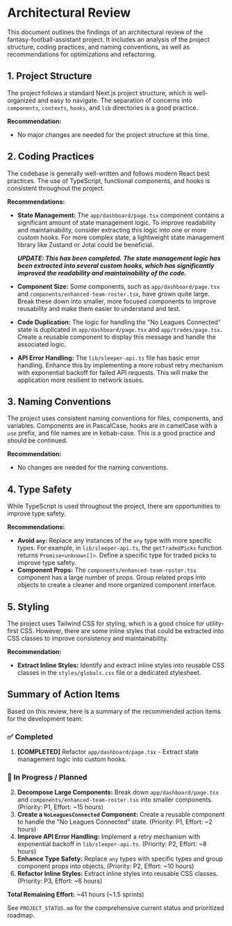 # Architectural Review

This document outlines the findings of an architectural review of the fantasy-football-assistant project. It includes an analysis of the project structure, coding practices, and naming conventions, as well as recommendations for optimizations and refactoring.

## 1. Project Structure

The project follows a standard Next.js project structure, which is well-organized and easy to navigate. The separation of concerns into `components`, `contexts`, `hooks`, and `lib` directories is a good practice.

**Recommendation:**

*   No major changes are needed for the project structure at this time.

## 2. Coding Practices

The codebase is generally well-written and follows modern React best practices. The use of TypeScript, functional components, and hooks is consistent throughout the project.

**Recommendations:**

*   **State Management:** The `app/dashboard/page.tsx` component contains a significant amount of state management logic. To improve readability and maintainability, consider extracting this logic into one or more custom hooks. For more complex state, a lightweight state management library like Zustand or Jotai could be beneficial.

    ***UPDATE: This has been completed. The state management logic has been extracted into several custom hooks, which has significantly improved the readability and maintainability of the code.***
*   **Component Size:** Some components, such as `app/dashboard/page.tsx` and `components/enhanced-team-roster.tsx`, have grown quite large. Break these down into smaller, more focused components to improve reusability and make them easier to understand and test.
*   **Code Duplication:** The logic for handling the "No Leagues Connected" state is duplicated in `app/dashboard/page.tsx` and `app/trades/page.tsx`. Create a reusable component to display this message and handle the associated logic.
*   **API Error Handling:** The `lib/sleeper-api.ts` file has basic error handling. Enhance this by implementing a more robust retry mechanism with exponential backoff for failed API requests. This will make the application more resilient to network issues.

## 3. Naming Conventions

The project uses consistent naming conventions for files, components, and variables. Components are in PascalCase, hooks are in camelCase with a `use` prefix, and file names are in kebab-case. This is a good practice and should be continued.

**Recommendation:**

*   No changes are needed for the naming conventions.

## 4. Type Safety

While TypeScript is used throughout the project, there are opportunities to improve type safety.

**Recommendations:**

*   **Avoid `any`:** Replace any instances of the `any` type with more specific types. For example, in `lib/sleeper-api.ts`, the `getTradedPicks` function returns `Promise<unknown[]>`. Define a specific type for traded picks to improve type safety.
*   **Component Props:** The `components/enhanced-team-roster.tsx` component has a large number of props. Group related props into objects to create a cleaner and more organized component interface.

## 5. Styling

The project uses Tailwind CSS for styling, which is a good choice for utility-first CSS. However, there are some inline styles that could be extracted into CSS classes to improve consistency and maintainability.

**Recommendation:**

*   **Extract Inline Styles:** Identify and extract inline styles into reusable CSS classes in the `styles/globals.css` file or a dedicated stylesheet.

## Summary of Action Items

Based on this review, here is a summary of the recommended action items for the development team:

### ✅ Completed
1.  **[COMPLETED]** Refactor `app/dashboard/page.tsx` - Extract state management logic into custom hooks.

### 🔄 In Progress / Planned
2.  **Decompose Large Components:** Break down `app/dashboard/page.tsx` and `components/enhanced-team-roster.tsx` into smaller components. (Priority: P1, Effort: ~15 hours)
3.  **Create a `NoLeaguesConnected` Component:** Create a reusable component to handle the "No Leagues Connected" state. (Priority: P1, Effort: ~2 hours)
4.  **Improve API Error Handling:** Implement a retry mechanism with exponential backoff in `lib/sleeper-api.ts`. (Priority: P2, Effort: ~8 hours)
5.  **Enhance Type Safety:** Replace `any` types with specific types and group component props into objects. (Priority: P2, Effort: ~10 hours)
6.  **Refactor Inline Styles:** Extract inline styles into reusable CSS classes. (Priority: P3, Effort: ~6 hours)

**Total Remaining Effort:** ~41 hours (~1.5 sprints)

See `PROJECT_STATUS.md` for the comprehensive current status and prioritized roadmap.
